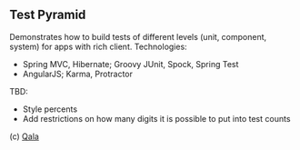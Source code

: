 Test Pyramid
----

Demonstrates how to build tests of different levels (unit, component, system) for apps with rich client. Technologies:
 
- Spring MVC, Hibernate; Groovy JUnit, Spock, Spring Test
- AngularJS; Karma, Protractor

TBD:

- Style percents
- Add restrictions on how many digits it is possible to put into test counts

(c) [Qala](http://qala.io)
